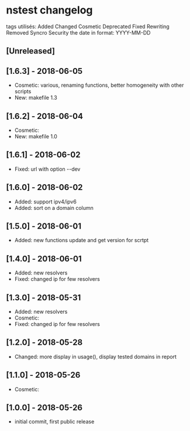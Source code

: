 # nstest changelog

tags utilisés: Added  Changed  Cosmetic  Deprecated  Fixed  Rewriting  Removed  Syncro  Security
the date in format: YYYY-MM-DD

## [Unreleased]

## [1.6.3] - 2018-06-05
* Cosmetic: various, renaming functions, better homogeneity with other scripts
* New: makefile 1.3

## [1.6.2] - 2018-06-04
* Cosmetic:
* New: makefile 1.0

## [1.6.1] - 2018-06-02
* Fixed: url with option --dev

## [1.6.0] - 2018-06-02
* Added: support ipv4/ipv6
* Added: sort on a domain column

## [1.5.0] - 2018-06-01
* Added: new functions update and get version for scrtpt

## [1.4.0] - 2018-06-01
* Added: new resolvers
* Fixed: changed ip for few resolvers

## [1.3.0] - 2018-05-31
* Added: new resolvers
* Cosmetic:
* Fixed: changed ip for few resolvers

## [1.2.0] - 2018-05-28
* Changed: more display in usage(), display tested domains in report

## [1.1.0] - 2018-05-26
* Cosmetic:

## [1.0.0] - 2018-05-26
* initial commit, first public release 
